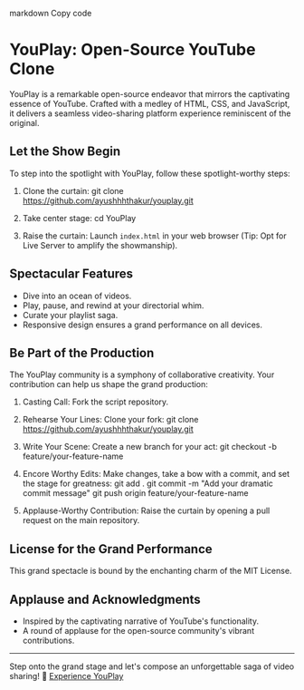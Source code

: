 markdown
Copy code
# YouPlay: Open-Source YouTube Clone

YouPlay is a remarkable open-source endeavor that mirrors the captivating essence of YouTube. Crafted with a medley of HTML, CSS, and JavaScript, it delivers a seamless video-sharing platform experience reminiscent of the original.



## Let the Show Begin

To step into the spotlight with YouPlay, follow these spotlight-worthy steps:

1. Clone the curtain:
git clone https://github.com/ayushhhthakur/youplay.git




2. Take center stage:
cd YouPlay



3. Raise the curtain: Launch `index.html` in your web browser (Tip: Opt for Live Server to amplify the showmanship).

## Spectacular Features

- Dive into an ocean of videos.
- Play, pause, and rewind at your directorial whim.
- Curate your playlist saga.
- Responsive design ensures a grand performance on all devices.

## Be Part of the Production

The YouPlay community is a symphony of collaborative creativity. Your contribution can help us shape the grand production:

1. Casting Call: Fork the script repository.

2. Rehearse Your Lines: Clone your fork:
git clone https://github.com/ayushhhthakur/youplay.git



3. Write Your Scene: Create a new branch for your act:
git checkout -b feature/your-feature-name



4. Encore Worthy Edits: Make changes, take a bow with a commit, and set the stage for greatness:
git add .
git commit -m "Add your dramatic commit message"
git push origin feature/your-feature-name


5. Applause-Worthy Contribution: Raise the curtain by opening a pull request on the main repository.

## License for the Grand Performance

This grand spectacle is bound by the enchanting charm of the MIT License.

## Applause and Acknowledgments

- Inspired by the captivating narrative of YouTube's functionality.
- A round of applause for the open-source community's vibrant contributions.

---

Step onto the grand stage and let's compose an unforgettable saga of video sharing! 🎥 [Experience YouPlay](https://youplay.netlify.app/)
